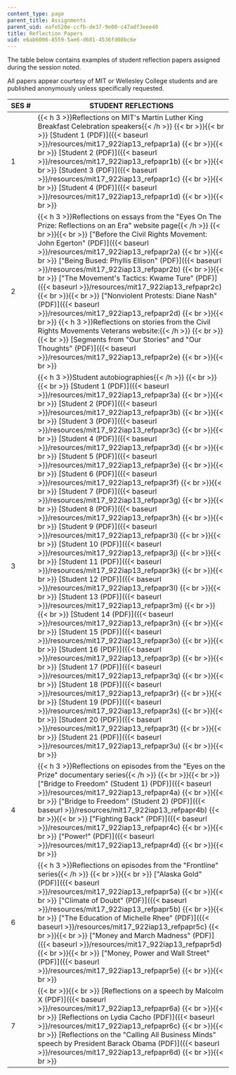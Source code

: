 ```yaml
---
content_type: page
parent_title: Assignments
parent_uid: eafe520e-ccfb-de37-9e00-c47adf3eee40
title: Reflection Papers
uid: e6ab6006-8559-5ae6-d681-4536fd08bc6e
---
```


The table below contains examples of student reflection papers assigned during the session noted.

All papers appear courtesy of MIT or Wellesley College students and are published anonymously unless specifically requested.

| SES # | STUDENT REFLECTIONS |
| --- | --- |
| 1 | {{< h 3 >}}Reflections on MIT's Martin Luther King Breakfast Celebration speakers{{< /h >}} {{< br >}}{{< br >}} [Student 1 (PDF)]({{< baseurl >}}/resources/mit17_922iap13_refpapr1a) {{< br >}}{{< br >}} [Student 2 (PDF)]({{< baseurl >}}/resources/mit17_922iap13_refpapr1b) {{< br >}}{{< br >}} [Student 3 (PDF)]({{< baseurl >}}/resources/mit17_922iap13_refpapr1c) {{< br >}}{{< br >}} [Student 4 (PDF)]({{< baseurl >}}/resources/mit17_922iap13_refpapr1d) {{< br >}}{{< br >}}  |
| 2 | {{< h 3 >}}Reflections on essays from the "Eyes On The Prize: Reflections on an Era" website page{{< /h >}} {{< br >}}{{< br >}} ["Before the Civil Rights Movement: John Egerton" (PDF)]({{< baseurl >}}/resources/mit17_922iap13_refpapr2a) {{< br >}}{{< br >}} ["Being Bused: Phyllis Ellison" (PDF)]({{< baseurl >}}/resources/mit17_922iap13_refpapr2b) {{< br >}}{{< br >}} ["The Movement's Tactics: Kwame Ture" (PDF)]({{< baseurl >}}/resources/mit17_922iap13_refpapr2c) {{< br >}}{{< br >}} ["Nonviolent Protests: Diane Nash" (PDF)]({{< baseurl >}}/resources/mit17_922iap13_refpapr2d) {{< br >}}{{< br >}} {{< h 3 >}}Reflections on stories from the Civil Rights Movements Veterans website:{{< /h >}} {{< br >}}{{< br >}} [Segments from "Our Stories" and "Our Thoughts" (PDF)]({{< baseurl >}}/resources/mit17_922iap13_refpapr2e) {{< br >}}{{< br >}}  |
| 3 | {{< h 3 >}}Student autobiographies{{< /h >}} {{< br >}}{{< br >}} [Student 1 (PDF)]({{< baseurl >}}/resources/mit17_922iap13_refpapr3a) {{< br >}}{{< br >}} [Student 2 (PDF)]({{< baseurl >}}/resources/mit17_922iap13_refpapr3b) {{< br >}}{{< br >}} [Student 3 (PDF)]({{< baseurl >}}/resources/mit17_922iap13_refpapr3c) {{< br >}}{{< br >}} [Student 4 (PDF)]({{< baseurl >}}/resources/mit17_922iap13_refpapr3d) {{< br >}}{{< br >}} [Student 5 (PDF)]({{< baseurl >}}/resources/mit17_922iap13_refpapr3e) {{< br >}}{{< br >}} [Student 6 (PDF)]({{< baseurl >}}/resources/mit17_922iap13_refpapr3f) {{< br >}}{{< br >}} [Student 7 (PDF)]({{< baseurl >}}/resources/mit17_922iap13_refpapr3g) {{< br >}}{{< br >}} [Student 8 (PDF)]({{< baseurl >}}/resources/mit17_922iap13_refpapr3h) {{< br >}}{{< br >}} [Student 9 (PDF)]({{< baseurl >}}/resources/mit17_922iap13_refpapr3i) {{< br >}}{{< br >}} [Student 10 (PDF)]({{< baseurl >}}/resources/mit17_922iap13_refpapr3j) {{< br >}}{{< br >}} [Student 11 (PDF)]({{< baseurl >}}/resources/mit17_922iap13_refpapr3k) {{< br >}}{{< br >}} [Student 12 (PDF)]({{< baseurl >}}/resources/mit17_922iap13_refpapr3l) {{< br >}}{{< br >}} [Student 13 (PDF)]({{< baseurl >}}/resources/mit17_922iap13_refpapr3m) {{< br >}}{{< br >}} [Student 14 (PDF)]({{< baseurl >}}/resources/mit17_922iap13_refpapr3n) {{< br >}}{{< br >}} [Student 15 (PDF)]({{< baseurl >}}/resources/mit17_922iap13_refpapr3o) {{< br >}}{{< br >}} [Student 16 (PDF)]({{< baseurl >}}/resources/mit17_922iap13_refpapr3p) {{< br >}}{{< br >}} [Student 17 (PDF)]({{< baseurl >}}/resources/mit17_922iap13_refpapr3q) {{< br >}}{{< br >}} [Student 18 (PDF)]({{< baseurl >}}/resources/mit17_922iap13_refpapr3r) {{< br >}}{{< br >}} [Student 19 (PDF)]({{< baseurl >}}/resources/mit17_922iap13_refpapr3s) {{< br >}}{{< br >}} [Student 20 (PDF)]({{< baseurl >}}/resources/mit17_922iap13_refpapr3t) {{< br >}}{{< br >}} [Student 21 (PDF)]({{< baseurl >}}/resources/mit17_922iap13_refpapr3u) {{< br >}}{{< br >}}  |
| 4 | {{< h 3 >}}Reflections on episodes from the "Eyes on the Prize" documentary series{{< /h >}} {{< br >}}{{< br >}} ["Bridge to Freedom" (Student 1) (PDF)]({{< baseurl >}}/resources/mit17_922iap13_refpapr4a) {{< br >}}{{< br >}} ["Bridge to Freedom" (Student 2) (PDF)]({{< baseurl >}}/resources/mit17_922iap13_refpapr4b) {{< br >}}{{< br >}} ["Fighting Back" (PDF)]({{< baseurl >}}/resources/mit17_922iap13_refpapr4c) {{< br >}}{{< br >}} ["Power!" (PDF)]({{< baseurl >}}/resources/mit17_922iap13_refpapr4d) {{< br >}}{{< br >}}  |
| 6 | {{< h 3 >}}Reflections on episodes from the "Frontline" series{{< /h >}} {{< br >}}{{< br >}} ["Alaska Gold" (PDF)]({{< baseurl >}}/resources/mit17_922iap13_refpapr5a) {{< br >}}{{< br >}} ["Climate of Doubt" (PDF)]({{< baseurl >}}/resources/mit17_922iap13_refpapr5b) {{< br >}}{{< br >}} ["The Education of Michelle Rhee" (PDF)]({{< baseurl >}}/resources/mit17_922iap13_refpapr5c) {{< br >}}{{< br >}} ["Money and March Madness" (PDF)]({{< baseurl >}}/resources/mit17_922iap13_refpapr5d) {{< br >}}{{< br >}} ["Money, Power and Wall Street" (PDF)]({{< baseurl >}}/resources/mit17_922iap13_refpapr5e) {{< br >}}{{< br >}}  |
| 7 |  {{< br >}}{{< br >}} [Reflections on a speech by Malcolm X (PDF)]({{< baseurl >}}/resources/mit17_922iap13_refpapr6a) {{< br >}}{{< br >}} [Reflections on Lydia Cacho (PDF)]({{< baseurl >}}/resources/mit17_922iap13_refpapr6c) {{< br >}}{{< br >}} [Reflections on the "Calling All Business Minds" speech by President Barack Obama (PDF)]({{< baseurl >}}/resources/mit17_922iap13_refpapr6d) {{< br >}}{{< br >}}